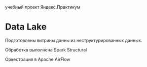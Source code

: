 учебный проект Яндекс.Практикум

# Data Lake

Подготовлены витрины данны из неструктурированных данных.

Обработка выполнена Spark Structural

Оркестрация в Apache AirFlow
